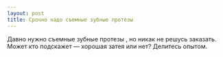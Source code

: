 ```yaml
---
layout: post 
title: Срочно надо съемные зубные протезы  
--- 
```

Давно нужно съемные зубные протезы , но никак не решусь заказать. Может кто подскажет — хорошая затея или нет? Делитесь опытом.